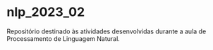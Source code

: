# nlp_2023_02
Repositório destinado às atividades desenvolvidas durante a aula de Processamento de Linguagem Natural.
